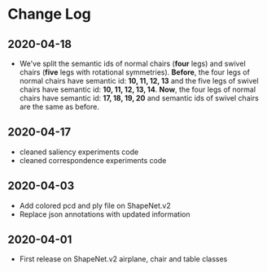 # Change Log

## 2020-04-18
- We've split the semantic ids of normal chairs (**four** legs) and swivel chairs (**five** legs with rotational symmetries). **Before**, the four legs of normal chairs have semantic id: **10, 11, 12, 13** and the five legs of swivel chairs have semantic id: **10, 11, 12, 13, 14**. **Now**, the four legs of normal chairs have semantic id: **17, 18, 19, 20** and semantic ids of swivel chairs are the same as before.

## 2020-04-17
- cleaned saliency experiments code
- cleaned correspondence experiments code

## 2020-04-03

- Add colored pcd and ply file on ShapeNet.v2
- Replace json annotations with updated information

## 2020-04-01

- First release on ShapeNet.v2 airplane, chair and table classes